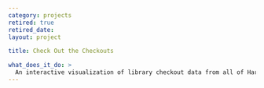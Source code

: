 ```yaml
---
category: projects
retired: true
retired_date:
layout: project

title: Check Out the Checkouts

what_does_it_do: >
  An interactive visualization of library checkout data from all of Harvard's libraries.
---
```

